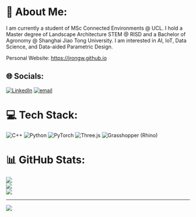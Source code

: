 # 💫 About Me:
I am currently a student of MSc Connected Environments @ UCL. I hold a  Master degree of Landscape Architecture STEM @ RISD and a Bachelor of Agronomy @ Shanghai Jiao Tong University. I am interested in AI, IoT, Data Science, and Data-aided Parametric Design. 

Personal Website: https://jrongw.github.io


## 🌐 Socials:
[![LinkedIn](https://img.shields.io/badge/LinkedIn-%230077B5.svg?logo=linkedin&logoColor=white)](https://linkedin.com/in/https://www.linkedin.com/in/junrong-wang-41a28722a/) [![email](https://img.shields.io/badge/Email-D14836?logo=gmail&logoColor=white)](mailto:junrong.wang.25@ucl.ac.uk) 

# 💻 Tech Stack:
![C++](https://img.shields.io/badge/c++-%2300599C.svg?style=for-the-badge&logo=c%2B%2B&logoColor=white) ![Python](https://img.shields.io/badge/python-3670A0?style=for-the-badge&logo=python&logoColor=ffdd54) ![PyTorch](https://img.shields.io/badge/PyTorch-%23EE4C2C.svg?style=for-the-badge&logo=pytorch&logoColor=white) ![Three.js](https://img.shields.io/badge/Three.js-000000?style=for-the-badge&logo=threedotjs&logoColor=white) ![Grasshopper (Rhino)](https://img.shields.io/badge/Grasshopper%20(Rhino)-00763A?style=for-the-badge&logo=rhinoceros&logoColor=white)



# 📊 GitHub Stats:
![](https://github-readme-stats.vercel.app/api?username=JRONGW&theme=dark&hide_border=false&include_all_commits=false&count_private=false)<br/>
![](https://nirzak-streak-stats.vercel.app/?user=JRONGW&theme=dark&hide_border=false)<br/>
![](https://github-readme-stats.vercel.app/api/top-langs/?username=JRONGW&theme=dark&hide_border=false&include_all_commits=false&count_private=false&layout=compact)

---
[![](https://visitcount.itsvg.in/api?id=JRONGW&icon=0&color=0)](https://visitcount.itsvg.in)

<!-- Proudly created with GPRM ( https://gprm.itsvg.in ) -->
